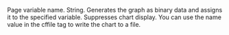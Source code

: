 Page variable name. String. Generates the graph as
binary data and assigns it to the specified variable.
Suppresses chart display. You can use the name value in
the cffile tag to write the chart to a file.
